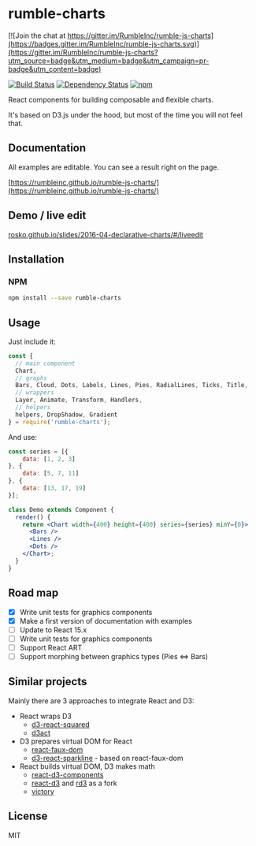 # rumble-charts

[![Join the chat at https://gitter.im/RumbleInc/rumble-js-charts](https://badges.gitter.im/RumbleInc/rumble-js-charts.svg)](https://gitter.im/RumbleInc/rumble-js-charts?utm_source=badge&utm_medium=badge&utm_campaign=pr-badge&utm_content=badge)

[![Build Status](https://travis-ci.org/RumbleInc/rumble-js-charts.svg)](https://travis-ci.org/RumbleInc/rumble-js-charts) 
[![Dependency Status](https://david-dm.org/RumbleInc/rumble-js-charts.svg)](https://david-dm.org/RumbleInc/rumble-js-charts) 
[![npm](https://img.shields.io/npm/v/rumble-charts.svg)](https://www.npmjs.com/package/rumble-charts)

React components for building composable and flexible charts. 

It's based on D3.js under the hood, but most of the time you will not feel that.

## Documentation

All examples are editable. You can see a result right on the page.

[https://rumbleinc.github.io/rumble-js-charts/](https://rumbleinc.github.io/rumble-js-charts/)

## Demo / live edit

[rosko.github.io/slides/2016-04-declarative-charts/#/liveedit](https://rosko.github.io/slides/2016-04-declarative-charts/#/liveedit)

## Installation

### NPM

```bash
npm install --save rumble-charts
```

## Usage

Just include it:

```javascript
const {
  // main component
  Chart, 
  // graphs
  Bars, Cloud, Dots, Labels, Lines, Pies, RadialLines, Ticks, Title,
  // wrappers
  Layer, Animate, Transform, Handlers,
  // helpers
  helpers, DropShadow, Gradient
} = require('rumble-charts');
```

And use:

```jsx
const series = [{
    data: [1, 2, 3]
}, {
    data: [5, 7, 11]
}, {
    data: [13, 17, 19]
}];

class Demo extends Component {
  render() {
    return <Chart width={400} height={400} series={series} minY={0}>
      <Bars />
      <Lines />
      <Dots />
    </Chart>;
  }
}
```

## Road map

- [x] Write unit tests for graphics components
- [x] Make a first version of documentation with examples
- [ ] Update to React 15.x
- [ ] Write unit tests for graphics components 
- [ ] Support React ART
- [ ] Support morphing between graphics types (Pies <=> Bars)

## Similar projects 

Mainly there are 3 approaches to integrate React and D3:  

 - React wraps D3
    - [d3-react-squared](https://github.com/bgrsquared/d3-react-squared)  
    - [d3act](https://github.com/AnSavvides/d3act)
 - D3 prepares virtual DOM for React
    - [react-faux-dom](https://github.com/Olical/react-faux-dom)
    - [d3-react-sparkline](https://github.com/QubitProducts/d3-react-sparkline/) - based on react-faux-dom
 - React builds virtual DOM, D3 makes math
    - [react-d3-components](https://github.com/codesuki/react-d3-components)
    - [react-d3](https://github.com/esbullington/react-d3/) and [rd3](https://github.com/yang-wei/rd3) as a fork
    - [victory](https://github.com/FormidableLabs/victory)

## License

MIT
